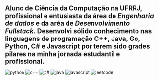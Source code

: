 <span style= "font-size: 1.5em;">**Aluno de Ciência da Computação na UFRRJ, profissional e entusiasta da área de *Engenharia de dados* e da aréa de *Desenvolvimento Fullstack*. Desenvolvi sólido conhecimento nas linguagens de programação C++, Java, Go, Python, C# e Javascript por terem sido grades pilares na minha jornada estudantil e profissional.**</span>


![python](https://img.shields.io/badge/python-3670A0?style=for-the-badge&logo=python&logoColor=ffdd54) ![c++](https://img.shields.io/badge/C%2B%2B-00599C?style=for-the-badge&logo=c%2B%2B&logoColor=whit) ![c#](https://img.shields.io/badge/C%23-239120?style=for-the-badge&logo=c-sharp&logoColor=white) ![java](https://img.shields.io/badge/Java-ED8B00?style=for-the-badge&logo=openjdk&logoColor=white) ![javascript](https://img.shields.io/badge/JavaScript-323330?style=for-the-badge&logo=javascript&logoColor=F7DF1E) ![leetcode](https://img.shields.io/badge/-LeetCode-FFA116?style=for-the-badge&logo=LeetCode&logoColor=black)
